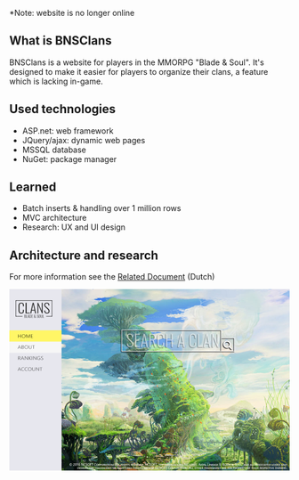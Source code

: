 *Note: website is no longer online

## What is BNSClans
BNSClans is a website for players in the MMORPG "Blade & Soul". It's designed to make it easier for players to organize their clans, a feature which is lacking in-game.

## Used technologies
-	ASP.net: web framework
-	JQuery/ajax: dynamic web pages
-	MSSQL database
-   NuGet: package manager

## Learned
-   Batch inserts & handling over 1 million rows
-   MVC architecture
-   Research: UX and UI design


## Architecture and research
For more information see the [Related Document](https://github.com/Semperdecus/BNSClans/blob/master/docs/) (Dutch)

![homepage](https://github.com/Semperdecus/BNSClans/blob/master/docs/homepage.png)
